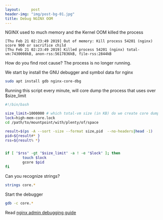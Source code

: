```yaml
---
layout:     post
header-img: "img/post-bg-01.jpg"
title: Debug NGINX OOM
---
```


NGINX used to much memory and the Kernel OOM killed the process

``` log
[Thu Feb 21 02:23:49 2019] Out of memory: Kill process 54201 (nginx) score 900 or sacrifice child
[Thu Feb 21 02:23:49 2019] Killed process 54201 (nginx) total-vm:7430008kB, anon-rss:5617836kB, file-rss:2844kB
```

How do you find root cause? The process is no longer running.

We start by install the GNU debugger and symbol data for nginx

``` bash
sudo apt install gdb nginx-core-dbg
```

Running this script every minute, will core dump the process that uses over $size_limit

``` bash
#!/bin/bash

size_limit=1000000 # which total-vm size (in KB) do we create core dumps for
lock=high-mem-core.lock
cd /path/to/mountpoint/with/plenty/of/space

result=$(ps -A --sort -size --format size,pid  --no-headers|head -1)
pid=${result#* }
rss=${result% *}


if [ "$rss" -gt "$size_limit" -a ! -e "$lock" ]; then
        touch $lock
        gcore $pid
fi
```

Can you recognize strings?

``` bash
strings core.*
```

Start the debugger

``` bash
gdb -c core.*
```

Read [nginx admin debugging guide](https://docs.nginx.com/nginx/admin-guide/monitoring/debugging/)



